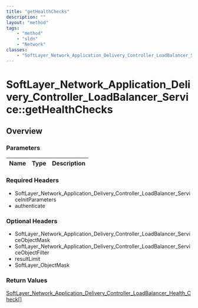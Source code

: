 ```yaml
---
title: "getHealthChecks"
description: ""
layout: "method"
tags:
    - "method"
    - "sldn"
    - "Network"
classes:
    - "SoftLayer_Network_Application_Delivery_Controller_LoadBalancer_Service"
---
```

# SoftLayer_Network_Application_Delivery_Controller_LoadBalancer_Service::getHealthChecks
## Overview 


### Parameters 
|Name | Type | Description |
| --- | --- | --- |


### Required Headers
* SoftLayer_Network_Application_Delivery_Controller_LoadBalancer_ServiceInitParameters
* authenticate

### Optional Headers
* SoftLayer_Network_Application_Delivery_Controller_LoadBalancer_ServiceObjectMask
* SoftLayer_Network_Application_Delivery_Controller_LoadBalancer_ServiceObjectFilter
* resultLimit
* SoftLayer_ObjectMask

### Return Values
<a href='/reference/datatypes/SoftLayer_Network_Application_Delivery_Controller_LoadBalancer_Health_Check'>SoftLayer_Network_Application_Delivery_Controller_LoadBalancer_Health_Check[] </a>
